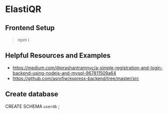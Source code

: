 # ElastiQR

## Frontend Setup 
> npm i

## Helpful Resources and Examples
- https://medium.com/@prashantramnyc/a-simple-registration-and-login-backend-using-nodejs-and-mysql-967811509a64
- https://github.com/asrofiw/express-backend/tree/master/src

## Create database

CREATE SCHEMA `userdb` ;
